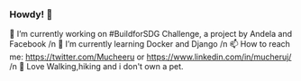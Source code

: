 ### Howdy! 👋


🔭 I’m currently working on #BuildforSDG Challenge, a project by Andela and Facebook /n
🌱 I’m currently learning Docker and Django /n
📫 How to reach me: https://twitter.com/Mucheeru or https://www.linkedin.com/in/mucheruj/ /n
👯 Love Walking,hiking and i don't own a pet.
<!--
**Muchezz/Muchezz** is a ✨ _special_ ✨ repository because its `README.md` (this file) appears on your GitHub profile.

Here are some ideas to get you started:

- 🔭 I’m currently working on #BuildforSDG Challenge, a project by Andela and Facebook
- 🌱 I’m currently learning Docker and Django
- 👯 I’m looking to collaborate on ...
- 🤔 I’m looking for help with ...
- 💬 Ask me about ...
- 📫 How to reach me: https://twitter.com/Mucheeru or https://www.linkedin.com/in/mucheruj/
- 😄 Pronouns: ...
- ⚡ Fun fact: ...
-->
